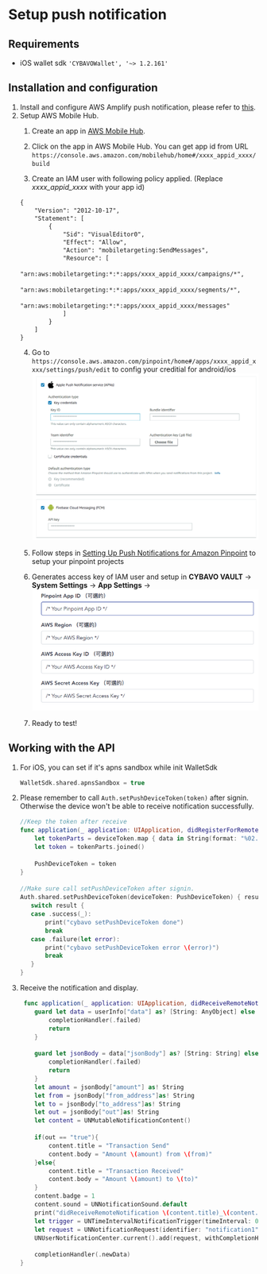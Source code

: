 # Setup push notification
## Requirements
- iOS wallet sdk `'CYBAVOWallet', '~> 1.2.161'`
## Installation and configuration
1. Install and configure AWS Amplify push notification, please refer to [this](https://aws-amplify.github.io/docs/js/push-notifications).
2. Setup AWS Mobile Hub.
    1. Create an app in [AWS Mobile Hub](https://console.aws.amazon.com/mobilehub/home#/). 
    2. Click on the app in AWS Mobile Hub. You can get app id from URL `https://console.aws.amazon.com/mobilehub/home#/xxxx_appid_xxxx/build`

    3. Create an IAM user with following policy applied. (Replace *xxxx_appid_xxxx* with your app id)
    ```
    {
        "Version": "2012-10-17",
        "Statement": [
            {
                "Sid": "VisualEditor0",
                "Effect": "Allow",
                "Action": "mobiletargeting:SendMessages",
                "Resource": [
                    "arn:aws:mobiletargeting:*:*:apps/xxxx_appid_xxxx/campaigns/*",
                    "arn:aws:mobiletargeting:*:*:apps/xxxx_appid_xxxx/segments/*",
                    "arn:aws:mobiletargeting:*:*:apps/xxxx_appid_xxxx/messages"
                ]
            }
        ]
    }
    ```
    4. Go to `https://console.aws.amazon.com/pinpoint/home#/apps/xxxx_appid_xxxx/settings/push/edit` to config your creditial for android/ios
    ![image](images/aws_pinpoint_push.png)

    5. Follow steps in [Setting Up Push Notifications for Amazon Pinpoint](https://docs.aws.amazon.com/pinpoint/latest/developerguide/mobile-push.html) to setup your pinpoint projects

    6. Generates access key of IAM user and setup in **CYBAVO VAULT** -> **System Settings** -> **App Settings** -> 
    ![image](images/pinpoint_settings.png)

    7. Ready to test!
## Working with the API
1. For iOS, you can set if it's apns sandbox while init WalletSdk
    ```swift
   WalletSdk.shared.apnsSandbox = true
    ```
2. Please remember to call `Auth.setPushDeviceToken(token)` after signin. Otherwise the device won't be able to receive notification successfully. 
    ```swift
    //Keep the token after receive
    func application(_ application: UIApplication, didRegisterForRemoteNotificationsWithDeviceToken deviceToken: Data) {
        let tokenParts = deviceToken.map { data in String(format: "%02.2hhx", data) }
        let token = tokenParts.joined()
        
        PushDeviceToken = token
    }
   
   //Make sure call setPushDeviceToken after signin. 
   Auth.shared.setPushDeviceToken(deviceToken: PushDeviceToken) { result in
       switch result {
       case .success(_):
           print("cybavo setPushDeviceToken done")
           break
       case .failure(let error):
           print("cybavo setPushDeviceToken error \(error)")
           break
       }
   }
    ```
3. Receive the notification and display.
    
    ```swift
     func application(_ application: UIApplication, didReceiveRemoteNotification userInfo: [AnyHashable: Any], fetchCompletionHandler completionHandler: @escaping (UIBackgroundFetchResult) -> Void) {
        guard let data = userInfo["data"] as? [String: AnyObject] else {
            completionHandler(.failed)
            return
        }
        
        guard let jsonBody = data["jsonBody"] as? [String: String] else {
            completionHandler(.failed)
            return
        }
        let amount = jsonBody["amount"] as! String
        let from = jsonBody["from_address"]as! String
        let to = jsonBody["to_address"]as! String
        let out = jsonBody["out"]as! String
        let content = UNMutableNotificationContent()
        
        if(out == "true"){
            content.title = "Transaction Send"
            content.body = "Amount \(amount) from \(from)"
        }else{
            content.title = "Transaction Received"
            content.body = "Amount \(amount) to \(to)"
        }
        content.badge = 1
        content.sound = UNNotificationSound.default
        print("didReceiveRemoteNotification \(content.title)_\(content.body)")
        let trigger = UNTimeIntervalNotificationTrigger(timeInterval: 0.1, repeats: false)
        let request = UNNotificationRequest(identifier: "notification1", content: content, trigger: trigger)
        UNUserNotificationCenter.current().add(request, withCompletionHandler: nil)
        
        completionHandler(.newData)
    }
    ```
